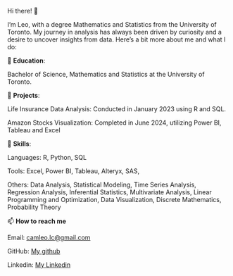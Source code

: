 Hi there! 👋

I’m Leo, with a degree Mathematics and Statistics from the University of Toronto. My journey in analysis has always been driven by curiosity and a desire to uncover insights from data. Here’s a bit more about me and what I do:




📘 **Education**: 

Bachelor of Science, Mathematics and Statistics at the University of Toronto.

💼 **Projects**:

Life Insurance Data Analysis: Conducted in January 2023 using R and SQL.

Amazon Stocks Visualization: Completed in June 2024, utilizing Power BI, Tableau and Excel



🔧 **Skills**:

Languages: R, Python, SQL

Tools: Excel, Power BI, Tableau, Alteryx, SAS, 

Others: Data Analysis, Statistical Modeling, Time Series Analysis, Regression Analysis, Inferential Statistics, Multivariate Analysis, Linear Programming and Optimization, Data Visualization, Discrete Mathematics, Probability Theory





📫 **How to reach me**

Email: camleo.lc@gmail.com

GitHub: [My github](https://github.com/cam-leo)

Linkedin: [My Linkedin](www.linkedin.com/in/leo-cam-445a15284)





